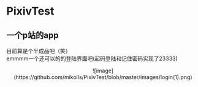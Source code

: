 # PixivTest
一个p站的app
-------------
目前算是个半成品吧（笑）
<br>
emmmm一个还可以的的登陆界面吧(起码登陆和记住密码实现了23333)
<div align=center>
![image](https://github.com/mikolls/PixivTest/blob/master/images/login(1).png)


